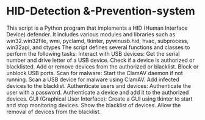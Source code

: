 # HID-Detection &-Prevention-system
This script is a Python program that implements a HID (Human Interface Device) defender. It includes various modules and libraries such as win32.win32file, wmi, pyclamd, tkinter, pywinusb.hid, hvac, subprocess, win32api, and ctypes 
The script defines several functions and classes to perform the following tasks:
Interact with USB devices:
Get the serial number and drive letter of a USB device.
Check if a device is authorized or blacklisted.
Add or remove devices from the authorized or blacklist.
Block or unblock USB ports.
Scan for malware:
Start the ClamAV daemon if not running.
Scan a USB device for malware using ClamAV.
Add infected devices to the blacklist.
Authenticate users and devices:
Authenticate the user with a password.
Authenticate a device and add it to the authorized devices.
GUI (Graphical User Interface):
Create a GUI using tkinter to start and stop monitoring devices.
Show the blacklist of devices.
Allow the removal of devices from the blacklist.
